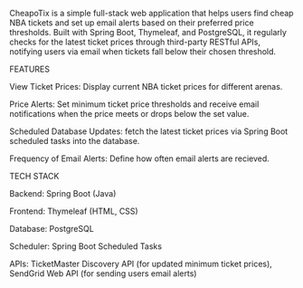 CheapoTix is a simple full-stack web application that helps users find cheap NBA tickets and set up email alerts based on their preferred price thresholds. Built with Spring Boot, Thymeleaf, and PostgreSQL, it regularly checks for the latest ticket prices through third-party RESTful APIs, notifying users via email when tickets fall below their chosen threshold.


FEATURES

View Ticket Prices: Display current NBA ticket prices for different arenas.

Price Alerts: Set minimum ticket price thresholds and receive email notifications when the price meets or drops below the set value.

Scheduled Database Updates: fetch the latest ticket prices via Spring Boot scheduled tasks into the database.

Frequency of Email Alerts: Define how often email alerts are recieved.


TECH STACK

Backend: Spring Boot (Java)

Frontend: Thymeleaf (HTML, CSS)

Database: PostgreSQL

Scheduler: Spring Boot Scheduled Tasks

APIs: TicketMaster Discovery API (for updated minimum ticket prices), SendGrid Web API (for sending users email alerts)
